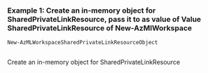 ### Example 1: Create an in-memory object for SharedPrivateLinkResource, pass it to as value of Value SharedPrivateLinkResource of  New-AzMlWorkspace
```powershell
New-AzMLWorkspaceSharedPrivateLinkResourceObject
```

```output
```

Create an in-memory object for SharedPrivateLinkResource

